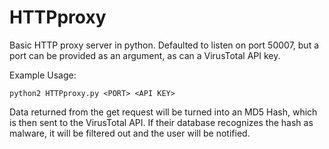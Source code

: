 # HTTPproxy
Basic HTTP proxy server in python. 
Defaulted to listen on port 50007, but a port can be provided as an argument, as can a VirusTotal API key.

Example Usage:

```
python2 HTTPproxy.py <PORT> <API KEY>

```

Data returned from the get request will be turned into an MD5 Hash, which is then sent to the VirusTotal API.
If their database recognizes the hash as malware, it will be filtered out and the user will be notified.
